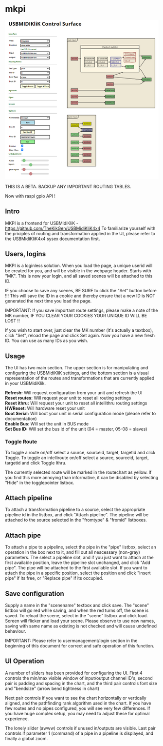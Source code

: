 # mkpi
 
![Screenshot](https://github.com/orzdk/mkpi/blob/master/doc/screenshot.png)

THIS IS A BETA. BACKUP ANY IMPORTANT ROUTING TABLES.

Now with raspi gpio API !

## Intro
MKPI is a frontend for USBMidiKliK - https://github.com/TheKikGen/USBMidiKliK4x4
To familiarize yourself with the priciples of routing and transformation applied in the UI, please refer to the USBMidiKliK4x4 sysex documentation first. 

## Users, logins

MKPI is a loginless solution. When you load the page, a unique userid will be created for you, and will be visible in the webpage header. Starts with "MK". This is now your login, and all saved scenes will be attached to this ID. 

IF you choose to save any scenes, BE SURE to click the "Set" button before !!! This will save the ID in a cookie and thereby ensure that a new ID is NOT generated the next time you load the page. 

IMPORTANT: If you save important route settings, please make a note of the MK number, IF YOU CLEAR YOUR COOKIES YOUR UNIQUE ID WILL BE LOST !!

If you wish to start over, just clear the MK number (it's actually a textbox), click "Set", reload the page and click Set again. Now you have a new fresh ID. You can use as many IDs as you wish.

## Usage
The UI has two main section. The upper section is for manipulating and configuring the USBMidiKliK settings, and the bottom section is a visual representation of the routes and transformations that are currently applied in your USBMidiKlik.

<b>Refresh:</b> Will request configuration from your unit and refresh the UI
<br><b>Reset routes:</b> Will request your unit to reset all routing settings
<br><b>Reset ithru:</b> Will request your unit to reset all intellithru routing settings
<br><b>HWReset:</b> Will hardware reset your unit
<br><b>Boot Serial:</b> Will boot your unit in serial configuration mode (please refer to documentation)
<br><b>Enable Bus: </b>Will set the unit in BUS mode
<br><b>Set Bus ID:</b> Will set the bus id of the unit (04 = master, 05-08 = slaves)

### Toggle Route
To toggle a route on/off select a source, sourceid, target, targetid and click Toggle. 
To toggle an intelliroute on/off select a source, sourceid, target, targetid and click Toggle Ithru. 

The currently selected route will be marked in the routechart as yellow. If you find this more annoying than informative, it can be disabled by selecting "Hide" in the togglepointer listbox.

## Attach pipeline
To attach a transformation pipeline to a source, select the appropriate pipeline id in the listbox, and click "Attach pipeline". The pipeline will be attached to the source selected in the "fromtype" & "fromid" listboxes.

## Attach pipe
To attach a pipe to a pipeline, select the pipe in the "pipe" listbox, select an operation in the box next to it, and fill out all nescessary (non-gray) parameters. The select a pipeline slot, and if you just want to attach at the first available position, leave the pipeline slot unchanged, and click "Add pipe". The pipe will be attached to the first available slot. If you want to attach the pipe in a specific position, select the position and click "Insert pipe" if its free, or "Replace pipe" if its occupied.

## Save configuration
Supply a name in the "scenename" textbox and click save. The "scene" listbox will go red while saving, and when the red turns off, the scene is saved. To reload the scene, select in the "scene" listbox and click load. Screen will flicker and load your scene. Please observe to use new names, saving with same name as existing is not checked and will cause undefined behaviour. 

IMPORTANT: Please refer to usermanagement/login section in the beginning of this document for correct and safe operation of this function. 

## UI Operation
A number of sliders has been provided for configuring the UI. First 4 controls the min/max visible window of input/output channel ID's, second pair is padding and spacing in the chart, and the third pair controls font size and "bendsize" (arrow bend tightness in chart)

Next pair controls if you want to see the chart horizontally or vertically aligned, and the pathfinding rank algorithm used in the chart. If you have few routes and no pipes configured, you will see very few differences. If you have huge complex setup, you may need to adjust these for optimal experience. 

The lonely slider (awww) controls if unused in/outputs are visible. Last pair controls if parameter 1 (command) of a pipe in a pipeline is displayed, and finally a global zoom. 
